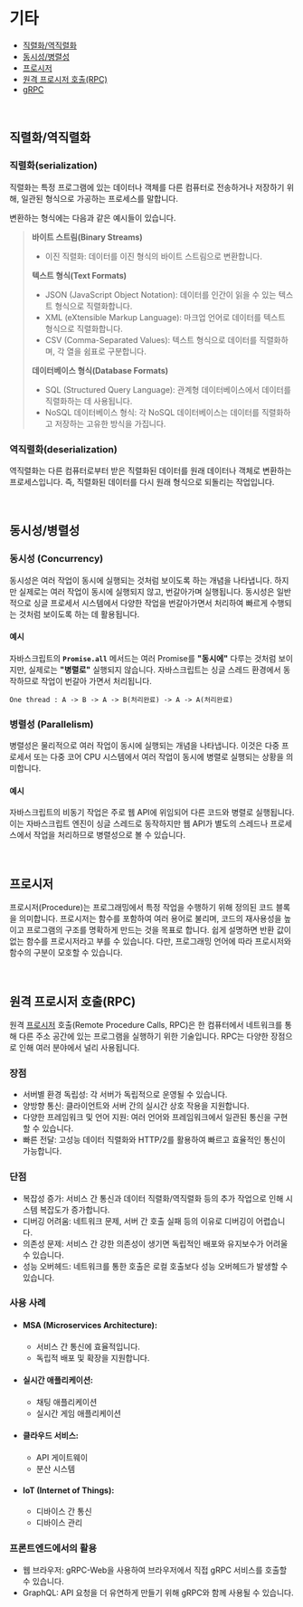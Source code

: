 # 기타

- [직렬화/역직렬화](#직렬화역직렬화)
- [동시성/병렬성](#동시성병렬성)
- [프로시저](#프로시저)
- [원격 프로시저 호출(RPC)](#원격-프로시저-호출rpc)
- [gRPC](#grpc)

<br>

## 직렬화/역직렬화

### 직렬화(serialization)

직렬화는 특정 프로그램에 있는 데이터나 객체를 다른 컴퓨터로 전송하거나 저장하기 위해, 일관된 형식으로 가공하는 프로세스를 말합니다.

변환하는 형식에는 다음과 같은 예시들이 있습니다.

> **바이트 스트림(Binary Streams)**
>
> - 이진 직렬화: 데이터를 이진 형식의 바이트 스트림으로 변환합니다.
>
> **텍스트 형식(Text Formats)**
>
> - JSON (JavaScript Object Notation): 데이터를 인간이 읽을 수 있는 텍스트 형식으로 직렬화합니다.
> - XML (eXtensible Markup Language): 마크업 언어로 데이터를 텍스트 형식으로 직렬화합니다.
> - CSV (Comma-Separated Values): 텍스트 형식으로 데이터를 직렬화하며, 각 열을 쉼표로 구분합니다.
>
> **데이터베이스 형식(Database Formats)**
>
> - SQL (Structured Query Language): 관계형 데이터베이스에서 데이터를 직렬화하는 데 사용됩니다.
> - NoSQL 데이터베이스 형식: 각 NoSQL 데이터베이스는 데이터를 직렬화하고 저장하는 고유한 방식을 가집니다.

### 역직렬화(deserialization)

역직렬화는 다른 컴퓨터로부터 받은 직렬화된 데이터를 원래 데이터나 객체로 변환하는 프로세스입니다. 즉, 직렬화된 데이터를 다시 원래 형식으로 되돌리는 작업입니다.

<br>

## 동시성/병렬성

### **동시성 (Concurrency)**

동시성은 여러 작업이 동시에 실행되는 것처럼 보이도록 하는 개념을 나타냅니다. 하지만 실제로는 여러 작업이 동시에 실행되지 않고, 번갈아가며 실행됩니다. 동시성은 일반적으로 싱글 프로세서 시스템에서 다양한 작업을 번갈아가면서 처리하여 빠르게 수행되는 것처럼 보이도록 하는 데 활용됩니다.

#### **예시**

자바스크립트의 **`Promise.all`** 메서드는 여러 Promise를 **"동시에"** 다루는 것처럼 보이지만, 실제로는 **"병렬로"** 실행되지 않습니다. 자바스크립트는 싱글 스레드 환경에서 동작하므로 작업이 번갈아 가면서 처리됩니다.

```text
One thread : A -> B -> A -> B(처리완료) -> A -> A(처리완료)
```

### **병렬성 (Parallelism)**

병렬성은 물리적으로 여러 작업이 동시에 실행되는 개념을 나타냅니다. 이것은 다중 프로세서 또는 다중 코어 CPU 시스템에서 여러 작업이 동시에 병렬로 실행되는 상황을 의미합니다.

#### **예시**

자바스크립트의 비동기 작업은 주로 웹 API에 위임되어 다른 코드와 병렬로 실행됩니다. 이는 자바스크립트 엔진이 싱글 스레드로 동작하지만 웹 API가 별도의 스레드나 프로세스에서 작업을 처리하므로 병렬성으로 볼 수 있습니다.

<br>

## 프로시저

프로시저(Procedure)는 프로그래밍에서 특정 작업을 수행하기 위해 정의된 코드 블록을 의미합니다. 프로시저는 함수를 포함하여 여러 용어로 불리며, 코드의 재사용성을 높이고 프로그램의 구조를 명확하게 만드는 것을 목표로 합니다. 쉽게 설명하면 반환 값이 없는 함수를 프로시저라고 부를 수 있습니다. 다만, 프로그래밍 언어에 따라 프로시저와 함수의 구분이 모호할 수 있습니다.

<br>

## 원격 프로시저 호출(RPC)

원격 [프로시저](#프로시저) 호출(Remote Procedure Calls, RPC)은 한 컴퓨터에서 네트워크를 통해 다른 주소 공간에 있는 프로그램을 실행하기 위한 기술입니다. RPC는 다양한 장점으로 인해 여러 분야에서 널리 사용됩니다.

### 장점

- 서버별 환경 독립성: 각 서버가 독립적으로 운영될 수 있습니다.
- 양방향 통신: 클라이언트와 서버 간의 실시간 상호 작용을 지원합니다.
- 다양한 프레임워크 및 언어 지원: 여러 언어와 프레임워크에서 일관된 통신을 구현할 수 있습니다.
- 빠른 전달: 고성능 데이터 직렬화와 HTTP/2를 활용하여 빠르고 효율적인 통신이 가능합니다.

### 단점

- 복잡성 증가: 서비스 간 통신과 데이터 직렬화/역직렬화 등의 추가 작업으로 인해 시스템 복잡도가 증가합니다.
- 디버깅 어려움: 네트워크 문제, 서버 간 호출 실패 등의 이유로 디버깅이 어렵습니다.
- 의존성 문제: 서비스 간 강한 의존성이 생기면 독립적인 배포와 유지보수가 어려울 수 있습니다.
- 성능 오버헤드: 네트워크를 통한 호출은 로컬 호출보다 성능 오버헤드가 발생할 수 있습니다.

### 사용 사례

- #### MSA (Microservices Architecture):
  - 서비스 간 통신에 효율적입니다.
  - 독립적 배포 및 확장을 지원합니다.
- #### 실시간 애플리케이션:
  - 채팅 애플리케이션
  - 실시간 게임 애플리케이션
- #### 클라우드 서비스:
  - API 게이트웨이
  - 분산 시스템
- #### IoT (Internet of Things):
  - 디바이스 간 통신
  - 디바이스 관리

### 프론트엔드에서의 활용

- 웹 브라우저: gRPC-Web을 사용하여 브라우저에서 직접 gRPC 서비스를 호출할 수 있습니다.
- GraphQL: API 요청을 더 유연하게 만들기 위해 gRPC와 함께 사용될 수 있습니다.

<br>
